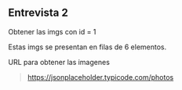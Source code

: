 ## Entrevista 2

Obtener las imgs con id = 1

Estas imgs se presentan en filas de 6 elementos.


URL para obtener las imagenes 
> https://jsonplaceholder.typicode.com/photos


